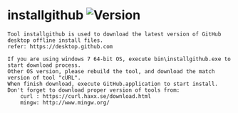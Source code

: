 # installgithub ![Version](https://img.shields.io/badge/version-1.0.2.final-green.svg)
	Tool installgithub is used to download the latest version of GitHub desktop offline install files.
	refer: https://desktop.github.com

	If you are using windows 7 64-bit OS, execute bin\installgithub.exe to start download process.
	Other OS version, please rebuild the tool, and download the match version of tool "cURL".
	When finish download, execute GitHub.application to start install.
	Don't forget to download proper version of tools from:
        curl : https://curl.haxx.se/download.html
        mingw: http://www.mingw.org/
